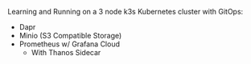 Learning and Running on a 3 node k3s Kubernetes cluster with GitOps:

- Dapr
- Minio (S3 Compatible Storage)
- Prometheus w/ Grafana Cloud
    - With Thanos Sidecar
